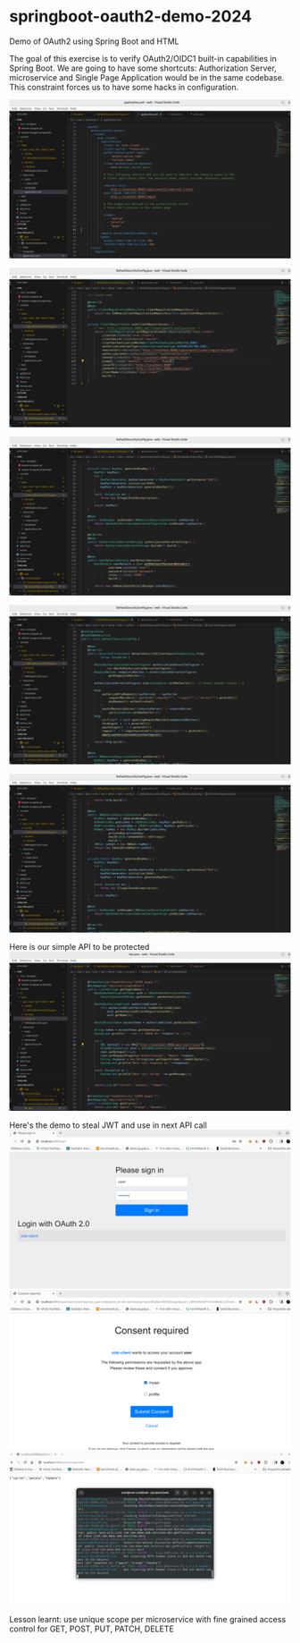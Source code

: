 # springboot-oauth2-demo-2024
Demo of OAuth2 using Spring Boot and HTML

The goal of this exercise is to verify OAuth2/OIDC1 built-in capabilities in Spring Boot.
We are going to have some shortcuts: Authorization Server, microservice and Single Page Application would be in the same codebase.
This constraint forces us to have some hacks in configuration.

![client_authentication_methods: none](./imgs/cfg-001.png)

![client registration not in yaml but in a bean](./imgs/cfg-002.png)

![key to sign JWTs generated in runtime](./imgs/cfg-003.png)

![security filter chain combined for Authorization Server and microservice](./imgs/cfg-004.png)

![JWT decoder based on shared RSA key](./imgs/cfg-005.png)

Here is our simple API to be protected
![GET API returning some fruits and vegetables](./imgs/code-001.png)

Here's the demo to steal JWT and use in next API call
![Login via user/password](./imgs/demo-001.png)
![Login via OIDC form](./imgs/demo-002.png)
![Successfull call via stolen JWT](./imgs/demo-003.png)

Lesson learnt: use unique scope per microservice with fine grained access control for GET, POST, PUT, PATCH, DELETE
